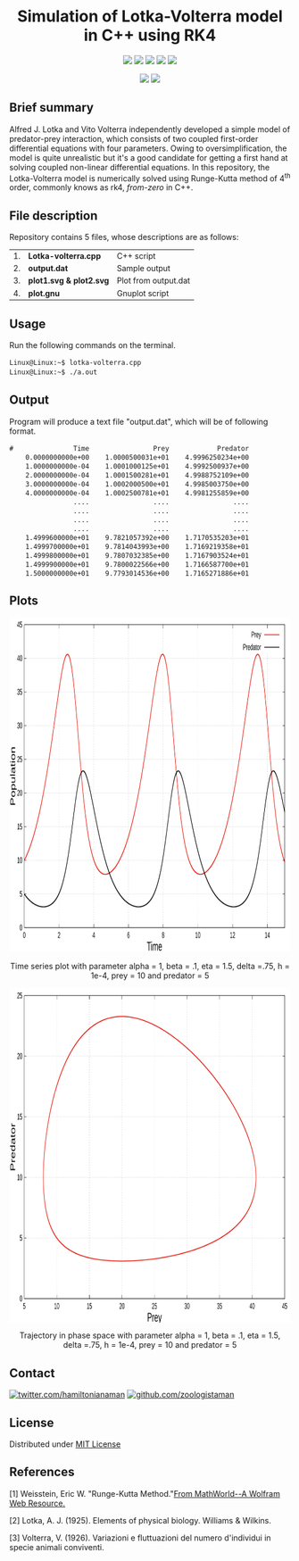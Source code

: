 <h1 align="center" >Simulation of Lotka-Volterra model in C++ using RK4</h1>
<p align="center">
<a href="https://en.wikipedia.org/wiki/Lotka%E2%80%93Volterra_equations"><img src="https://img.shields.io/badge/-Lotka Volterra-blue.svg?style=for-the-badge&logoColor=white"></a>
<a href="https://en.wikipedia.org/wiki/Differential_equation"><img src="https://img.shields.io/badge/-Differential Equations-blue.svg?style=for-the-badge&logoColor=white"></a>
<a href="https://en.wikipedia.org/wiki/Runge%E2%80%93Kutta_methods"><img src="https://img.shields.io/badge/-Runge Kutta-blue.svg?style=for-the-badge&logoColor=white"></a>
<a href="https://en.wikipedia.org/wiki/Runge%E2%80%93Kutta_methods"><img src="https://img.shields.io/badge/-Non linear dynamics-blue.svg?style=for-the-badge&logoColor=white"></a>
<a href="https://en.wikipedia.org/wiki/Computer_simulation"><img src="https://img.shields.io/badge/-Numerical Simulations-blue.svg?style=for-the-badge&logoColor=white"></a>
</p>

<p align="center">
<a href="https://en.wikipedia.org/wiki/C%2B%2B"><img src="https://img.shields.io/badge/Language-C++-blue.svg?style=for-the-badge&logoColor=white"></a>
<a href="https://en.wikipedia.org/wiki/Theoretical_ecology"><img src="https://img.shields.io/badge/-Theoretical_ecology-blue.svg?style=for-the-badge&logoColor=white"></a>
</p>

<h2>Brief summary</h2>
Alfred J. Lotka and Vito Volterra independently developed a simple model of predator-prey interaction, which consists of two coupled first-order differential equations with four parameters. Owing to oversimplification, the model is quite unrealistic but it's a good candidate for getting a first hand at solving coupled non-linear differential equations.
In this repository, the Lotka-Volterra model is numerically solved using Runge-Kutta method of 4<sup>th</sup> order, commonly knows as rk4, <em>from-zero</em> in C++.  
<h2>File description</h2>
Repository contains 5 files, whose descriptions are as follows:
<table border="0">
      <tr>
				<td>1.</td>
				<td><b>Lotka-volterra.cpp</b></td>
				<td> C++ script</td>
			</tr>
			<tr>
				<td>2.</td>
				<td><b>output.dat</b></td>
				<td>Sample output</td>
			</tr>
			<tr>
				<td>3.</td>
				<td><b>plot1.svg & plot2.svg</b></td>
				<td>Plot from output.dat</td>
			</tr>
			<tr>
				<td>4.</td>
				<td><b>plot.gnu</b></td>
				<td>Gnuplot script</td>
			</tr>
</table>	

<h2>Usage</h2>
Run the following commands on the terminal.

```bash
Linux@Linux:~$ lotka-volterra.cpp
Linux@Linux:~$ ./a.out
```

<h2>Output</h2>
<p>Program will produce a text file "output.dat", which will be of following format.</p>

```text
#               Time                Prey            Predator
    0.0000000000e+00    1.0000500031e+01    4.9996250234e+00
    1.0000000000e-04    1.0001000125e+01    4.9992500937e+00
    2.0000000000e-04    1.0001500281e+01    4.9988752109e+00
    3.0000000000e-04    1.0002000500e+01    4.9985003750e+00
    4.0000000000e-04    1.0002500781e+01    4.9981255859e+00
                ....                ....                ....
                ....                ....                ....
                ....                ....                ....
                ....                ....                ....
    1.4999600000e+01    9.7821057392e+00    1.7170535203e+01
    1.4999700000e+01    9.7814043993e+00    1.7169219358e+01
    1.4999800000e+01    9.7807032385e+00    1.7167903524e+01
    1.4999900000e+01    9.7800022566e+00    1.7166587700e+01
    1.5000000000e+01    9.7793014536e+00    1.7165271886e+01

```
<h2>Plots</h2>

<p align="center">
<img src="./plot1.svg" width="800" height="600" text-align="center" title="Time series plot">	 
<p align="center">Time series plot with parameter alpha = 1, beta = .1, eta = 1.5, delta =.75, h = 1e-4, prey = 10 and predator = 5</p>
</p>


<p align="center">
<img src="./plot2.svg" width="800" height="600" align="center" title="Trajectory in phase space">
<p align="center">Trajectory in phase space with parameter alpha = 1, beta = .1, eta = 1.5, delta =.75, h = 1e-4, prey = 10 and predator = 5</p>
</p>


<h2 id="Contact">Contact</h2>
<a href="https://twitter.com/hamiltonianaman" > <img src="https://img.shields.io/badge/Twitter-blue.svg?style=for-the-badge&logo=twitter&logoColor=white" title="twitter.com/hamiltonianaman"></a>
<a href="https://github.com/zoologistaman" > <img  src="https://img.shields.io/badge/GitHub-100000?style=for-the-badge&logo=github&logoColor=white" title="github.com/zoologistaman"></a> 


<h2 id="License">License</h2>
Distributed under <a href="https://github.com/git/git-scm.com/blob/main/MIT-LICENSE.txt">MIT License</a>

<h2> References </h2>

[1]  Weisstein, Eric W. "Runge-Kutta Method."<a href="https://mathworld.wolfram.com/Runge-KuttaMethod.html">From MathWorld--A Wolfram Web Resource.</a>

[2] Lotka, A. J. (1925). Elements of physical biology. Williams & Wilkins.

[3] Volterra, V. (1926). Variazioni e fluttuazioni del numero d'individui in specie animali conviventi.
